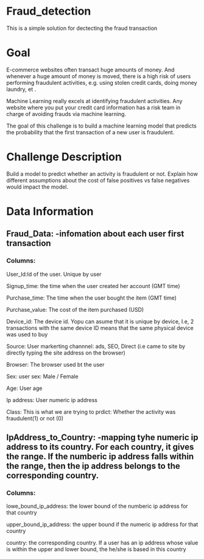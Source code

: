 # Fraud_detection
This is a simple solution for dectecting the fraud transaction
# Goal
E-commerce websites often transact huge amounts of money. And whenever a huge amount of money is
moved, there is a high risk of users performing fraudulent activities, e.g. using stolen credit cards, doing
money laundry, et .

Machine Learning really excels at identifying fraudulent activities. Any website where you put your credit
card information has a risk team in charge of avoiding frauds via machine learning.

The goal of this challenge is to build a machine learning model that predicts the probability that the first
transaction of a new user is fraudulent.

# Challenge Description
Build a model to predict whether an activity is fraudulent or not. Explain how different assumptions about
the cost of false positives vs false negatives would impact the model.

# Data Information

## Fraud_Data: -infomation about each user first transaction
### Columns:
 User_Id:Id of the user. Unique by user
 
 Signup_time: the time when the user created her account (GMT time)
 
 Purchase_time: The time when the user bought the item (GMT time)
  
 Purchase_value: The cost of the item purchased (USD)
 
 Device_id: The device id. Yopu can asume that it is unique by device, I.e, 2 transactions with the same device ID means that the same physical device was used to buy
 
 Source: User markerting channnel: ads, SEO, Direct (i.e came to site by directly typing the site address on the browser)
 
 Browser: The browser used bt the user
 
 Sex: user sex: Male / Female
 
 Age: User age
 
 Ip address: User numeric ip address
 
 Class: This is what we are trying to prdict: Whether the activity was fraudulent(1) or not (0)
 
 ## IpAddress_to_Country: -mapping tyhe numeric ip address to its country. For each country, it gives the range. If the numberic ip address falls within the range, then the ip address belongs to the corresponding country.
 
 ### Columns:
 
  lowe_bound_ip_address: the lower bound of the numberic ip address for that country
  
  upper_bound_ip_address: the upper bound if the numeric ip address for that country
  
  country: the corresponding country. If a user has an ip address whose value is within the upper and lower bound, the he/she is based in this country
